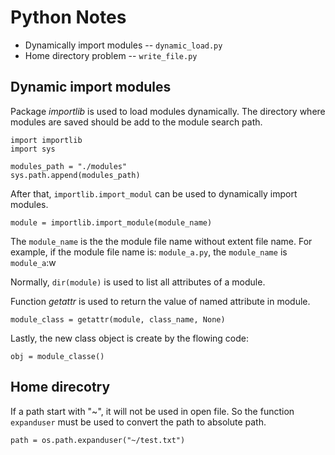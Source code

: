 # Python Notes

- Dynamically import modules -- `dynamic_load.py`
- Home directory problem -- `write_file.py`

## Dynamic import modules

Package _importlib_ is used to load modules dynamically.
The directory where modules are saved should be add to the module search path.

    import importlib
    import sys

    modules_path = "./modules"
    sys.path.append(modules_path)

After that, `importlib.import_modul` can be used to dynamically import modules.

    module = importlib.import_module(module_name)

The `module_name` is the the module file name without extent file name. 
For example, if the module file name is: `module_a.py`, 
the `module_name` is `module_a`:w

Normally, `dir(module)` is used to list all attributes of a module. 

Function _getattr_ is used to return the value of named attribute in module.

    module_class = getattr(module, class_name, None)

Lastly, the new class object is create by the flowing code:

    obj = module_classe()

## Home direcotry

If a path start with "~", it will not be used in open file. 
So the function `expanduser` must be used to convert the path 
to absolute path.

    path = os.path.expanduser("~/test.txt")


